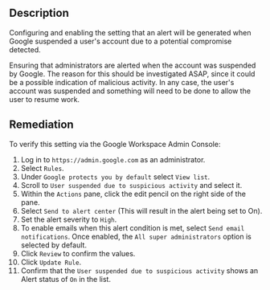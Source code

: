 ## Description

Configuring and enabling the setting that an alert will be generated when Google suspended a user's account due to a potential compromise detected.

Ensuring that administrators are alerted when the account was suspended by Google. The reason for this should be investigated ASAP, since it could be a possible indication of malicious activity. In any case, the user's account was suspended and something will need to be done to allow the user to resume work.

## Remediation

To verify this setting via the Google Workspace Admin Console:

1. Log in to `https://admin.google.com` as an administrator.
2. Select `Rules`.
3. Under `Google protects you by default` select `View list`.
4. Scroll to `User suspended due to suspicious activity` and select it.
5. Within the `Actions` pane, click the edit pencil on the right side of the pane.
6. Select `Send to alert center` (This will result in the alert being set to On).
7. Set the alert severity to `High`.
8. To enable emails when this alert condition is met, select `Send email notifications`. Once enabled, the `All super administrators` option is selected by default.
9. Click `Review` to confirm the values.
10. Click `Update Rule`.
11. Confirm that the `User suspended due to suspicious activity` shows an Alert status of `On` in the list.
